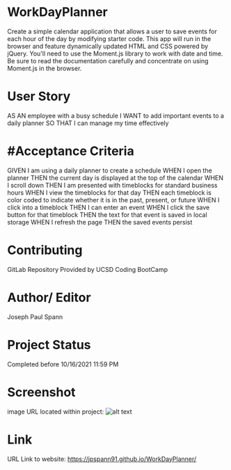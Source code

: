 # WorkDayPlanner
Create a simple calendar application that allows a user to save events for each hour of the day by modifying starter code. This app will run in the browser and feature dynamically updated HTML and CSS powered by jQuery.
You'll need to use the Moment.js library to work with date and time. Be sure to read the documentation carefully and concentrate on using Moment.js in the browser.

# User Story
AS AN employee with a busy schedule
I WANT to add important events to a daily planner
SO THAT I can manage my time effectively

# #Acceptance Criteria
GIVEN I am using a daily planner to create a schedule
WHEN I open the planner
THEN the current day is displayed at the top of the calendar
WHEN I scroll down
THEN I am presented with timeblocks for standard business hours
WHEN I view the timeblocks for that day
THEN each timeblock is color coded to indicate whether it is in the past, present, or future
WHEN I click into a timeblock
THEN I can enter an event
WHEN I click the save button for that timeblock
THEN the text for that event is saved in local storage
WHEN I refresh the page
THEN the saved events persist




# Contributing
GitLab Repository Provided by UCSD Coding BootCamp

# Author/ Editor
Joseph Paul Spann

# Project Status
Completed before 10/16/2021 11:59 PM

# Screenshot
image URL located within project: ![alt text](./assets/images/workDayPlanner.gif)

# Link
URL Link to website: https://jpspann91.github.io/WorkDayPlanner/